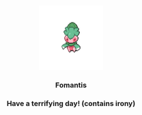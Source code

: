 <p align="center">
    <img src="https://raw.githubusercontent.com/PokeAPI/sprites/master/sprites/pokemon/753.png" width="150" height="150">
</p>
<h3 align="center"> <b>Fomantis</b></h3>
<h3 align="center">Have a terrifying day! (contains irony)</h3>
